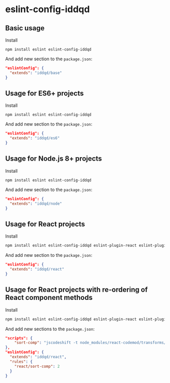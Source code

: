 # eslint-config-iddqd

## Basic usage 

Install 

`npm install eslint eslint-config-iddqd`

And add new section to the `package.json`:  

```json
"eslintConfig": {
  "extends": "iddqd/base"
}
```

## Usage for ES6+ projects

Install 

`npm install eslint eslint-config-iddqd`

And add new section to the `package.json`:  

```json
"eslintConfig": {
  "extends": "iddqd/es6"
}
```

## Usage for Node.js 8+ projects

Install 

`npm install eslint eslint-config-iddqd`

And add new section to the `package.json`:  

```json
"eslintConfig": {
  "extends": "iddqd/node"
}
```

## Usage for React projects

Install 

```sh
npm install eslint eslint-config-iddqd eslint-plugin-react eslint-plugin-import
```

And add new section to the `package.json`:  

```json
"eslintConfig": {
  "extends": "iddqd/react"
}
```

## Usage for React projects with re-ordering of React component methods

Install 

```sh
npm install eslint eslint-config-iddqd eslint-plugin-react eslint-plugin-import jscodeshift react-codemod
```

And add new sections to the `package.json`:  

```json
"scripts": {
    "sort-comp": "jscodeshift -t node_modules/react-codemod/transforms/sort-comp.js <path_to_components>"
},
"eslintConfig": {
  "extends": "iddqd/react",
  "rules": {
    "react/sort-comp": 2
  }
}
```
